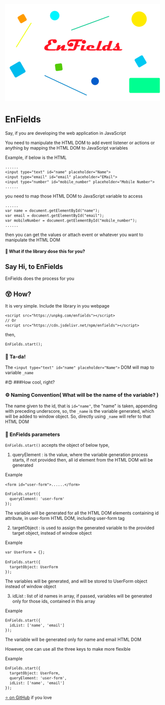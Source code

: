 ![EnFields](https://raw.githubusercontent.com/aj1thkr1sh/EnField/main/Enfields_Cover.png)

# EnFields
Say, if you are developing the web application in JavaScript


You need to manipulate the HTML DOM to add event listener or actions or anything by mapping the HTML DOM to JavaScript variables

Example,
if below is the HTML
```
......
<input type="text" id="name" placeholder="Name">
<input type="email" id="email" placeholder="EMail">
<input type="number" id="mobile_number" placeholder="Mobile Number">
......
```
you need to map those HTML DOM to JavaScript variable to access
```
......
var name = document.getElementById("name");
var email = document.getElementById("email");
var mobileNumber = document.getElementById("mobile_number");
......
```
then you can get the values or attach event or whatever you want to manipulate the HTML DOM

#### :thinking: What if the library dose this for you?
## Say Hi, to EnFields
EnFields does the process for you
## :astonished: How?
It is very simple.  Include the library in you webpage

```
<script src="https://unpkg.com/enfields"></script>
// Or
<script src="https://cdn.jsdelivr.net/npm/enfields"></script>
```
then,
```
EnFields.start();
```

### :tada: Ta-da!
The
```<input type="text" id="name" placeholder="Name">```
DOM will map to variable
```_name```

#:heart_eyes:
###How cool, right?


### :gear: Naming Convention( What will be the name of the variable? )
The name given to the id, that is ```id="name"```, the "name" is taken, appending with preceding underscore, so, the ```_name```  is the variable generated, which will be added to window object.  So, directly using ```_name``` will refer to that HTML DOM

### :wrench: EnFields parameters

```EnFields.start()``` accepts the object of below type,

1. queryElement : is the value, where the variable generation process starts, if not provided then, all id element from the HTML DOM will be generated

  Example

  ```<form id="user-form">......</form>```
  ```
  EnFields.start({
    queryElement: 'user-form'
  });

  ```

  The variable will be generated for all the HTML DOM elements containing id attribute, in user-form HTML DOM, including user-form tag

2. targetObject : is used to assign the generated variable to the provided target object, instead of window object

  Example
  ```
  var UserForm = {};

  EnFields.start({
    targetObject: UserForm
  });

  ```
  The variables will be generated, and will be stored to UserForm object instead of window object

3. idList : list of id names in array, if passed, variables will be generated only for those ids, contained in this array

  Example
  ```
  EnFields.start({
    idList: ['name', 'email']
  });

  ```

  The variable will be generated only for name and email HTML DOM

However, one can use all the three keys to make more flexible

Example
```
EnFields.start({
  targetObject: UserForm,
  queryElement: 'user-form',
  idList: ['name', 'email']
});

```
[:star: on GitHub](https://github.com/aj1thkr1sh/EnField) if you love
